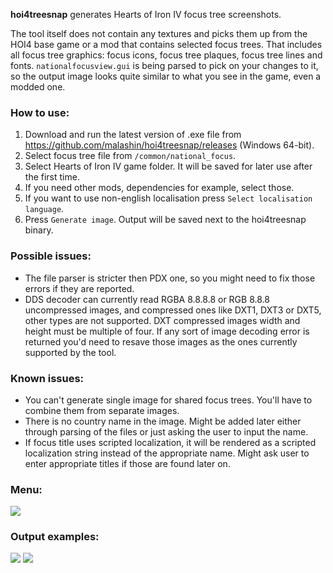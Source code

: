 __hoi4treesnap__ generates Hearts of Iron IV focus tree screenshots.

The tool itself does not contain any textures and picks them up from the HOI4 base game or a mod that contains selected focus trees. That includes all focus tree graphics: focus icons, focus tree plaques, focus tree lines and fonts. `nationalfocusview.gui` is being parsed to pick on your changes to it, so the output image looks quite similar to what you see in the game, even a modded one.

### How to use:
1. Download and run the latest version of .exe file from https://github.com/malashin/hoi4treesnap/releases (Windows 64-bit).
2. Select focus tree file from `/common/national_focus`.
3. Select Hearts of Iron IV game folder. It will be saved for later use after the first time.
4. If you need other mods, dependencies for example, select those.
5. If you want to use non-english localisation press `Select localisation language`.
6. Press `Generate image`. Output will be saved next to the hoi4treesnap binary.

### Possible issues:
* The file parser is stricter then PDX one, so you might need to fix those errors if they are reported.
* DDS decoder can currently read RGBA 8.8.8.8  or RGB 8.8.8 uncompressed images, and compressed ones like DXT1, DXT3 or DXT5, other types are not supported. DXT compressed images width and height must be multiple of four. If any sort of image decoding error is returned you'd need to resave those images as the ones currently supported by the tool.

### Known issues:
* You can't generate single image for shared focus trees. You'll have to combine them from separate images.
* There is no country name in the image. Might be added later either through parsing of the files or just asking the user to input the name.
* If focus title uses scripted localization, it will be rendered as a scripted localization string instead of the appropriate name. Might ask user to enter appropriate titles if those are found later on.

### Menu:
<img src="https://i.imgur.com/84sotcl.png">

### Output examples:
<img src="https://i.imgur.com/MKPV5Cc.png">
<img src="https://i.imgur.com/8Bq71l1.png">
